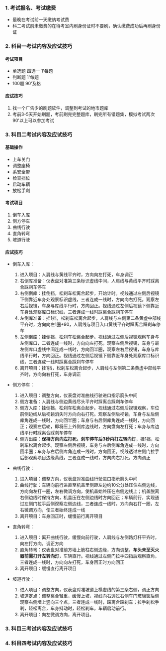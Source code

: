 <!--
本文归属项目：`driving-license`
本文修订状态：初稿 20250922
修订1：20251020 修正初稿中的错误
-->

### 1. 考试报名、考试缴费

- 最晚在考试前一天缴纳考试费
- 科二考试前未缴费的在待考室内刷身份证时不要刷，确认缴费成功后再刷身份证

### 2. 科目一考试内容及应试技巧

#### 考试项目

- 单选题 四选一 1'每题
- 判断题 1'每题
- 100题 90'及格

#### 应试技巧

1. 找一个广告少的刷题软件，调整到考试的地市题库
2. 考前3-5天开始刷题，考前刷完完整题库，刷完所有错题集，模拟考试两次90'以上可以参加考试

### 3. 科目二考试内容及应试技巧

#### 基础操作

- 上车关门
- 调整座椅
- 系安全带
- 检查挡位
- 启动车辆
- 放松手刹

#### 考试项目

1. 倒车入库
2. 侧方停车
3. 曲线行驶
4. 直角转弯
5. 坡道行驶

#### 应试技巧

- 倒车入库：  
  1. 进入项目：人肩线与黄线平齐时，方向向左打死，车身调正
  2. 右倒库准备：仪表盘对准第三条标识虚线中间，人肩线与黄线平齐时踩离合踩刹车停车
  3. 右侧倒库：挂倒挡，松刹车松离合起步，开始计时。视线通过左侧后视镜下侧靠近车身处观察标识虚线，三者连成一线时，方向向右打死。观察左右后视镜，车身与库线平行时，方向回正。视线通过左侧后视镜下侧靠近车身处观察库口标识线，三者连成一线时踩离合踩刹车停车
  4. 左倒库准备：挂1挡，松刹车松离合起步，人肩线与左侧第二条黄虚中部线平齐时，方向向左1圈+90，人肩线与项目入口黄线平齐时踩离合踩刹车停车
  5. 左侧倒库：挂倒挡，松刹车松离合起步。视线通过左侧后视镜观察车身与左侧库口，二者连成一线时，方向向左打死。观察左侧后视镜，车身与最左侧库口虚线中间连成一线时，方向回半圈，观察左右后视镜，车身与库线平行时，方向回正。视线通过左侧后视镜下侧靠近车身处观察库口标识线，三者连成一线时踩离合踩刹车停车
  6. 离开项目：挂1挡，松刹车松离合起步，人肩线与左侧第二条黄虚中部线平齐时，方向向右打死，车身调正

- 侧方停车：  
  1. 进入项目：调整方向，仪表盘对准曲线行驶进口指示箭头中间
  2. 侧方准备：人肩线与侧边黄线尽头平齐时踩离合踩刹车停车
  3. 侧方入库：挂倒挡，松刹车松离合起步。视线通过右侧后视镜观察，车位前侧边线从后视镜消失时方向向右打死。观察左侧后视镜，车身与左后侧库角连成一线时，方向回半圈；车身与右后侧库角连成一线时，方向回正；观察左后轮，即将压上外侧库边线时，方向盘向左打死；车身与库边线平行时踩离合踩刹车停车
  4. 侧方出库：**保持方向向左打死，刹车停车后3秒内打左转向灯**，挂1挡，松刹车松离合起步。观察左侧后视镜，车身与左后侧库角连成一线时，方向回半圈；车身与右后侧库角连成一线时，方向回正。视线透过左侧门拉手后部观察项目边缘黄线，三者连成一线时，方向向右打死，方向调正

- 曲线行驶：
  1. 进入项目：调整方向，仪表盘对准曲线行驶进口指示箭头中间
  2. 曲线行驶：车辆向前行进直至机盖里侧距左边约10公分处压住右侧边线，方向向左打一圈，左右微调方向，使机盖始终压在右侧边线上；机盖脱离右侧边线时保持方向，机盖压在左侧边线时方向回正；车辆前行，实现通过左侧门拉手后侧观察左侧边线，三者连成一线时，方向向右打一圈，左右微调方向，使三者始终连成一线
  3. 离开项目：车身回正时，缓慢前行离开项目
   
- 直角转弯：
  1. 进入项目：离开曲线行驶，缓慢向前行驶，人肩线与左侧路灯杆平齐时，向左打方向，调正方向
  2. 直角转弯：仪表盘对准前方墙上筋柱右侧边缘，方向调整，**车头未至灭火器前需打开左转向灯**，车辆直行。视线通过左侧门拉手四指后观察直角，三者连成一线时，方向向左打死，车身回正时方向回正
  3. 离开项目：缓慢直行离开项目

- 坡道行驶：
  1. 进入项目：调整方向，仪表盘对准坡道上横虚线的第三条右侧，调正方向
  2. 坡道定点：调整离合轻重，缓慢上坡，视线向右透过右侧车门玻璃窗后侧观察右侧墙上竖向三个点，三者连成一线时，踩离合踩刹车；拉手刹松手刹，轻松离合，车身抖动时，轻松刹车，车辆启动前行。
  3. 离开项目：向左<!--修订1：初稿误写作`向右`-->微调方向，离开项目。

### 3. 科目三考试内容及应试技巧

### 4. 科目四考试内容及应试技巧
